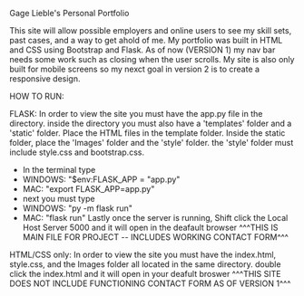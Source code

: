 Gage Lieble's Personal Portfolio

This site will allow possible employers and online users to see my skill sets, past cases, and a way to get ahold of me. My portfolio
was built in HTML and CSS using Bootstrap and Flask. As of now (VERSION 1) my nav bar needs some work such as closing when the user scrolls.
My site is also only built for mobile screens so my nexct goal in version 2 is to create a responsive design.

HOW TO RUN:

FLASK: In order to view the site you must have the app.py file in the directory. inside the directory you must also have a 'templates' folder and a 'static' folder. Place the HTML files in the template folder. Inside the static folder, place the 'Images' folder and the 'style' folder. the 'style' folder must include style.css and bootstrap.css.
- In the terminal type 
- WINDOWS: "$env:FLASK_APP = "app.py"
- MAC: "export FLASK_APP=app.py"
- next you must type
- WINDOWS: "py -m flask run"
- MAC: "flask run"
Lastly once the server is running, Shift click the Local Host Server 5000
and it will open in the deafault browser
^^^THIS IS MAIN FILE FOR PROJECT -- INCLUDES WORKING CONTACT FORM^^^


HTML/CSS only: In order to view the site you must have the index.html, style.css, and the Images folder all located in the same directory. double click the index.html
and it will open in your deafult broswer
^^^THIS SITE DOES NOT INCLUDE FUNCTIONING CONTACT FORM AS OF VERSION 1^^^

